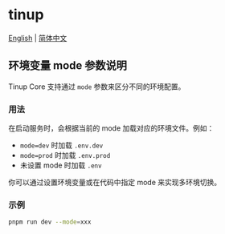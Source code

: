 # tinup

[English](./README.md) | [简体中文](./README.zh-CN.md)

## 环境变量 mode 参数说明

Tinup Core 支持通过 `mode` 参数来区分不同的环境配置。

### 用法

在启动服务时，会根据当前的 mode 加载对应的环境文件。例如：

- `mode=dev` 时加载 `.env.dev`
- `mode=prod` 时加载 `.env.prod`
- 未设置 mode 时加载 `.env`

你可以通过设置环境变量或在代码中指定 mode 来实现多环境切换。

### 示例

```bash
pnpm run dev --mode=xxx
```
